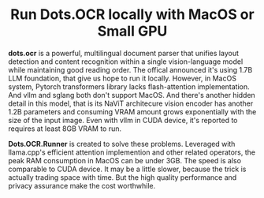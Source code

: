 
<h1 align="center"> Run Dots.OCR locally with MacOS or Small GPU </h1>

**dots.ocr** is a powerful, multilingual document parser that unifies layout detection and content recognition within a single vision-language model while maintaining good reading order. The offical announced it's using 1.7B LLM foundation, that give us hope
to run it locally. However, in MacOS system, Pytorch transformers library lacks flash-attention implementation. And vllm and sglang 
both don't support MacOS. And there's another hidden detail in this model, that is its NaViT architecure vision encoder has another 1.2B parameters and consuming VRAM amount grows exponentially with the size of the input image. Even with vllm in CUDA device, it's
reported to requires at least 8GB VRAM to run.

**Dots.OCR.Runner** is created to solve these problems. Leveraged with llama.cpp's efficient attention implemention and other related operators, the peak RAM consumption in MacOS can be under 3GB. The speed is also comparable to CUDA device. It may be a little slower, because the trick is actually trading space with time. But the high quality performance and privacy assurance make the cost worthwhile.
